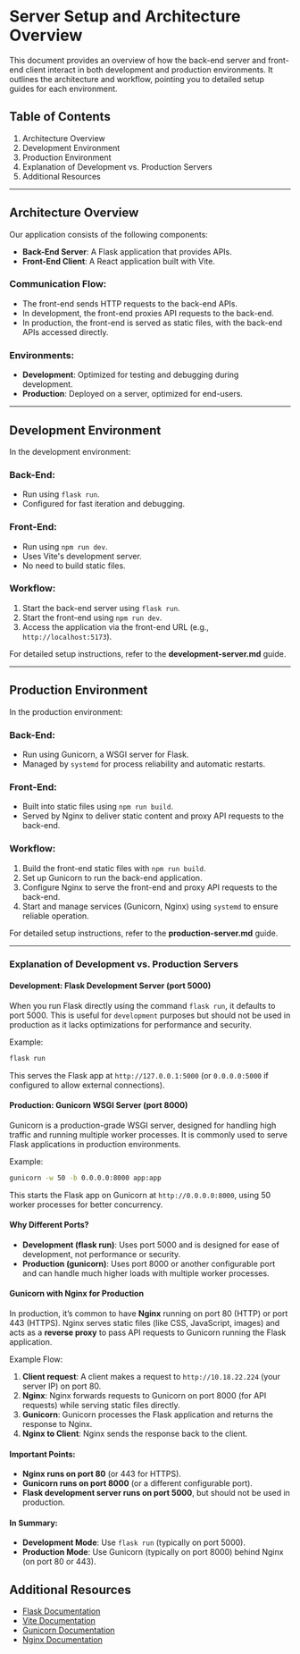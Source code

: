 # Server Setup and Architecture Overview

This document provides an overview of how the back-end server and front-end client interact in both development and production environments. It outlines the architecture and workflow, pointing you to detailed setup guides for each environment.

## Table of Contents

1. Architecture Overview
2. Development Environment
3. Production Environment
4. Explanation of Development vs. Production Servers
5. Additional Resources

---

## Architecture Overview

Our application consists of the following components:

- **Back-End Server**: A Flask application that provides APIs.
- **Front-End Client**: A React application built with Vite.

### Communication Flow:

- The front-end sends HTTP requests to the back-end APIs.
- In development, the front-end proxies API requests to the back-end.
- In production, the front-end is served as static files, with the back-end APIs accessed directly.

### Environments:

- **Development**: Optimized for testing and debugging during development.
- **Production**: Deployed on a server, optimized for end-users.

---

## Development Environment

In the development environment:

### Back-End:

- Run using `flask run`.
- Configured for fast iteration and debugging.

### Front-End:

- Run using `npm run dev`.
- Uses Vite's development server.
- No need to build static files.

### Workflow:

1. Start the back-end server using `flask run`.
2. Start the front-end using `npm run dev`.
3. Access the application via the front-end URL (e.g., `http://localhost:5173`).

For detailed setup instructions, refer to the **development-server.md** guide.

---

## Production Environment

In the production environment:

### Back-End:

- Run using Gunicorn, a WSGI server for Flask.
- Managed by `systemd` for process reliability and automatic restarts.

### Front-End:

- Built into static files using `npm run build`.
- Served by Nginx to deliver static content and proxy API requests to the back-end.

### Workflow:

1. Build the front-end static files with `npm run build`.
2. Set up Gunicorn to run the back-end application.
3. Configure Nginx to serve the front-end and proxy API requests to the back-end.
4. Start and manage services (Gunicorn, Nginx) using `systemd` to ensure reliable operation.

For detailed setup instructions, refer to the **production-server.md** guide.

---
### Explanation of Development vs. Production Servers
#### Development: Flask Development Server (port 5000)

When you run Flask directly using the command `flask run`, it defaults to port 5000. This is useful for `development` purposes but should not be used in production as it lacks optimizations for performance and security.

Example:

```bash
flask run
```

This serves the Flask app at `http://127.0.0.1:5000` (or `0.0.0.0:5000` if configured to allow external connections).

#### Production: Gunicorn WSGI Server (port 8000)

Gunicorn is a production-grade WSGI server, designed for handling high traffic and running multiple worker processes. It is commonly used to serve Flask applications in production environments.

Example:

```bash
gunicorn -w 50 -b 0.0.0.0:8000 app:app
```
This starts the Flask app on Gunicorn at `http://0.0.0.0:8000`, using 50 worker processes for better concurrency.
#### Why Different Ports?

- **Development (flask run)**: Uses port 5000 and is designed for ease of development, not performance or security.
- **Production (gunicorn)**: Uses port 8000 or another configurable port and can handle much higher loads with multiple worker processes.

#### Gunicorn with Nginx for Production

In production, it’s common to have **Nginx** running on port 80 (HTTP) or port 443 (HTTPS). Nginx serves static files (like CSS, JavaScript, images) and acts as a **reverse proxy** to pass API requests to Gunicorn running the Flask application.

Example Flow:

1. **Client request**: A client makes a request to `http://10.18.22.224` (your server IP) on port 80.
2. **Nginx**: Nginx forwards requests to Gunicorn on port 8000 (for API requests) while serving static files directly.
3. **Gunicorn**: Gunicorn processes the Flask application and returns the response to Nginx.
4. **Nginx to Client**: Nginx sends the response back to the client.

#### Important Points:

- **Nginx runs on port 80** (or 443 for HTTPS).
- **Gunicorn runs on port 8000** (or a different configurable port).
- **Flask development server runs on port 5000**, but should not be used in production.

#### In Summary:

- **Development Mode**: Use `flask run` (typically on port 5000).
- **Production Mode**: Use Gunicorn (typically on port 8000) behind Nginx (on port 80 or 443).

## Additional Resources

- [Flask Documentation](https://flask.palletsprojects.com/)
- [Vite Documentation](https://vitejs.dev/)
- [Gunicorn Documentation](https://docs.gunicorn.org/)
- [Nginx Documentation](https://nginx.org/)
